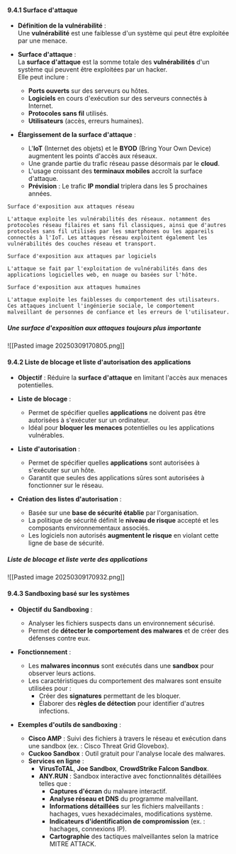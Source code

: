 #### 9.4.1 Surface d'attaque  

- **Définition de la vulnérabilité** :  
  Une **vulnérabilité** est une faiblesse d'un système qui peut être exploitée par une menace.  

- **Surface d'attaque** :  
  La **surface d'attaque** est la somme totale des **vulnérabilités** d'un système qui peuvent être exploitées par un hacker.  
  Elle peut inclure :  
  - **Ports ouverts** sur des serveurs ou hôtes.  
  - **Logiciels** en cours d'exécution sur des serveurs connectés à Internet.  
  - **Protocoles sans fil** utilisés.  
  - **Utilisateurs** (accès, erreurs humaines).  

- **Élargissement de la surface d'attaque** :  
  - L'**IoT** (Internet des objets) et le **BYOD** (Bring Your Own Device) augmentent les points d'accès aux réseaux.  
  - Une grande partie du trafic réseau passe désormais par le **cloud**.  
  - L'usage croissant des **terminaux mobiles** accroît la surface d'attaque.  
  - **Prévision** : Le trafic **IP mondial** triplera dans les 5 prochaines années.  

```
Surface d'exposition aux attaques réseau

L'attaque exploite les vulnérabilités des réseaux. notamment des protocoles réseau filaires et sans fil classiques, ainsi que d'autres protocoles sans fil utilisés par les smartphones ou les appareils connectés à l'IoT. Les attaques réseau exploitent également les vulnérabilités des couches réseau et transport.
```

```
Surface d'exposition aux attaques par logiciels

L'attaque se fait par l'exploitation de vulnérabilités dans des applications logicielles web, en nuage ou basées sur l'hôte.
```

```
Surface d'exposition aux attaques humaines

L'attaque exploite les faiblesses du comportement des utilisateurs. Ces attaques incluent l'ingénierie sociale, le comportement malveillant de personnes de confiance et les erreurs de l'utilisateur.
```
#####  **Une surface d'exposition aux attaques toujours plus importante**
![[Pasted image 20250309170805.png]]
#### 9.4.2 Liste de blocage et liste d'autorisation des applications  

- **Objectif** : Réduire la **surface d'attaque** en limitant l'accès aux menaces potentielles.  

- **Liste de blocage** :  
  - Permet de spécifier quelles **applications** ne doivent pas être autorisées à s'exécuter sur un ordinateur.
  - Idéal pour **bloquer les menaces** potentielles ou les applications vulnérables.  

- **Liste d'autorisation** :  
  - Permet de spécifier quelles **applications** sont autorisées à s'exécuter sur un hôte.
  - Garantit que seules des applications sûres sont autorisées à fonctionner sur le réseau.  

- **Création des listes d'autorisation** :  
  - Basée sur une **base de sécurité établie** par l'organisation.
  - La politique de sécurité définit le **niveau de risque** accepté et les composants environnementaux associés.  
  - Les logiciels non autorisés **augmentent le risque** en violant cette ligne de base de sécurité.  

#####  **Liste de blocage et liste verte des applications**
![[Pasted image 20250309170932.png]]
#### 9.4.3 Sandboxing basé sur les systèmes

- **Objectif du Sandboxing** :  
  - Analyser les fichiers suspects dans un environnement sécurisé.
  - Permet de **détecter le comportement des malwares** et de créer des défenses contre eux.  

- **Fonctionnement** :  
  - Les **malwares inconnus** sont exécutés dans une **sandbox** pour observer leurs actions.
  - Les caractéristiques du comportement des malwares sont ensuite utilisées pour :
    - Créer des **signatures** permettant de les bloquer.
    - Élaborer des **règles de détection** pour identifier d'autres infections.  

- **Exemples d'outils de sandboxing** :
  - **Cisco AMP** : Suivi des fichiers à travers le réseau et exécution dans une sandbox (ex. : Cisco Threat Grid Glovebox).
  - **Cuckoo Sandbox** : Outil gratuit pour l'analyse locale des malwares.
  - **Services en ligne** :  
    - **VirusToTAL**, **Joe Sandbox**, **CrowdStrike Falcon Sandbox**.
    - **ANY.RUN** : Sandbox interactive avec fonctionnalités détaillées telles que :  
      - **Captures d'écran** du malware interactif.
      - **Analyse réseau et DNS** du programme malveillant.
      - **Informations détaillées** sur les fichiers malveillants : hachages, vues hexadécimales, modifications système.
      - **Indicateurs d'identification de compromission** (ex. : hachages, connexions IP).
      - **Cartographie** des tactiques malveillantes selon la matrice MITRE ATTACK.




